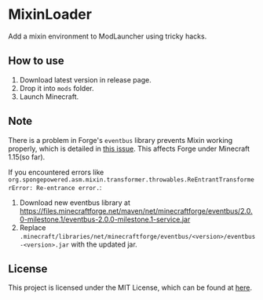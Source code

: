 # MixinLoader

Add a mixin environment to ModLauncher using tricky hacks.

## How to use

1. Download latest version in release page.
2. Drop it into `mods` folder.
3. Launch Minecraft.

## Note

There is a problem in Forge's `eventbus` library prevents Mixin working properly, which is detailed in [this issue](https://github.com/SpongePowered/Mixin/issues/369).
This affects Forge under Minecraft 1.15(so far).

If you encountered errors like `org.spongepowered.asm.mixin.transformer.throwables.ReEntrantTransformerError: Re-entrance error.`:

1. Download new eventbus library at https://files.minecraftforge.net/maven/net/minecraftforge/eventbus/2.0.0-milestone.1/eventbus-2.0.0-milestone.1-service.jar
2. Replace `.minecraft/libraries/net/minecraftforge/eventbus/<version>/eventbus-<version>.jar` with the updated jar.

## License

This project is licensed under the MIT License, which can be found at [here](https://github.com/IzzelAliz/MixinLoader/blob/master/LICENSE).
